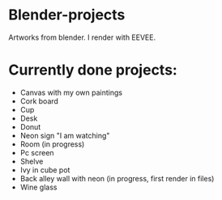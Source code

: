 # Blender-projects
Artworks from blender.
I render with EEVEE.

# Currently done projects:
- Canvas with my own paintings
- Cork board
- Cup
- Desk
- Donut
- Neon sign "I am watching"
- Room (in progress)
- Pc screen
- Shelve
- Ivy in cube pot
- Back alley wall with neon (in progress, first render in files)
- Wine glass
